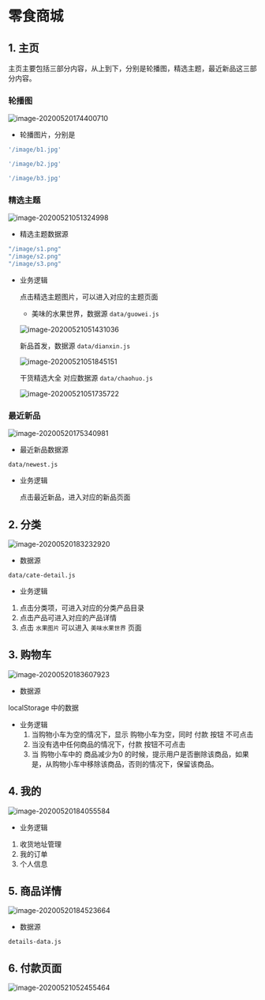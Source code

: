 # 零食商城

## 1. 主页

主页主要包括三部分内容，从上到下，分别是轮播图，精选主题，最近新品这三部分内容。

### 轮播图

![image-20200520174400710](%E9%A1%B9%E7%9B%AE%E6%96%87%E6%A1%A3.assets/image-20200520174400710.png)

- 轮播图片，分别是

```js
'/image/b1.jpg'

'/image/b2.jpg'

'/image/b3.jpg'
```

### 精选主题

![image-20200521051324998](%E9%A1%B9%E7%9B%AE%E6%96%87%E6%A1%A3.assets/image-20200521051324998.png)

- 精选主题数据源

```js
"/image/s1.png"
"/image/s2.png"
"/image/s3.png"
```

- 业务逻辑

  点击精选主题图片，可以进入对应的主题页面	

  - 美味的水果世界，数据源 `data/guowei.js`

  ![image-20200521051431036](%E9%A1%B9%E7%9B%AE%E6%96%87%E6%A1%A3.assets/image-20200521051431036.png)

  

  新品首发，数据源 `data/dianxin.js`

  

  ![image-20200521051845151](%E9%A1%B9%E7%9B%AE%E6%96%87%E6%A1%A3.assets/image-20200521051845151.png)

  

  干货精选大全 对应数据源 `data/chaohuo.js`

  ![image-20200521051735722](%E9%A1%B9%E7%9B%AE%E6%96%87%E6%A1%A3.assets/image-20200521051735722.png)

  

### 最近新品

![image-20200520175340981](%E9%A1%B9%E7%9B%AE%E6%96%87%E6%A1%A3.assets/image-20200520175340981.png)

- 最近新品数据源

`data/newest.js`

- 业务逻辑

  点击最近新品，进入对应的新品页面

  

## 2. 分类

![image-20200520183232920](%E9%A1%B9%E7%9B%AE%E6%96%87%E6%A1%A3.assets/image-20200520183232920.png)



- 数据源 

`data/cate-detail.js`

- 业务逻辑

1. 点击分类项，可进入对应的分类产品目录
2. 点击产品可进入对应的产品详情
3. 点击 `水果图片` 可以进入 `美味水果世界` 页面

## 3. 购物车

![image-20200520183607923](%E9%A1%B9%E7%9B%AE%E6%96%87%E6%A1%A3.assets/image-20200520183607923.png)



- 数据源 

 localStorage 中的数据

- 业务逻辑
  1. 当购物小车为空的情况下，显示 购物小车为空，同时 付款 按钮 不可点击
  2. 当没有选中任何商品的情况下，付款 按钮不可点击
  3. 当 购物小车中的 商品减少为0 的时候，提示用户是否删除该商品，如果是，从购物小车中移除该商品，否则的情况下，保留该商品。

## 4. 我的

![image-20200520184055584](%E9%A1%B9%E7%9B%AE%E6%96%87%E6%A1%A3.assets/image-20200520184055584.png)

- 业务逻辑

1. 收货地址管理
2. 我的订单
3. 个人信息



## 5. 商品详情

![image-20200520184523664](%E9%A1%B9%E7%9B%AE%E6%96%87%E6%A1%A3.assets/image-20200520184523664.png)

- 数据源

`details-data.js`

## 6. 付款页面

![image-20200521052455464](%E9%A1%B9%E7%9B%AE%E6%96%87%E6%A1%A3.assets/image-20200521052455464.png)